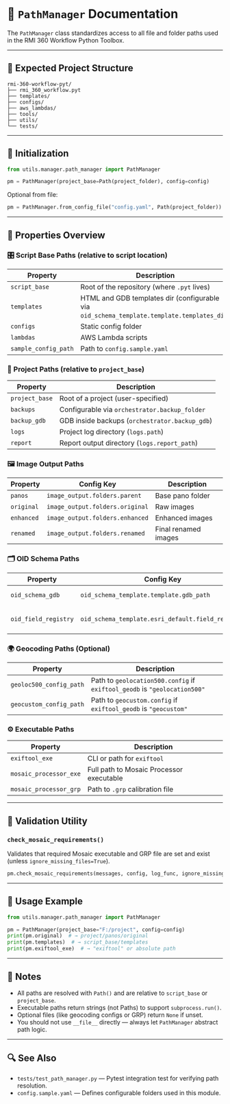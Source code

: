 
# 📂 `PathManager` Documentation

The `PathManager` class standardizes access to all file and folder paths used in the RMI 360 Workflow Python Toolbox.

---

## 📁 Expected Project Structure

```text
rmi-360-workflow-pyt/
├── rmi_360_workflow.pyt
├── templates/
├── configs/
├── aws_lambdas/
├── tools/
├── utils/
└── tests/
```

---

## 🚀 Initialization

```python
from utils.manager.path_manager import PathManager

pm = PathManager(project_base=Path(project_folder), config=config)
```

Optional from file:
```python
pm = PathManager.from_config_file("config.yaml", Path(project_folder))
```

---

## 🔑 Properties Overview

### 🎛️ Script Base Paths (relative to script location)
| Property              | Description |
|-----------------------|-------------|
| `script_base`         | Root of the repository (where `.pyt` lives) |
| `templates`           | HTML and GDB templates dir (configurable via `oid_schema_template.template.templates_dir`) |
| `configs`             | Static config folder |
| `lambdas`             | AWS Lambda scripts |
| `sample_config_path`  | Path to `config.sample.yaml` |

### 📁 Project Paths (relative to `project_base`)
| Property        | Description |
|-----------------|-------------|
| `project_base`  | Root of a project (user-specified) |
| `backups`       | Configurable via `orchestrator.backup_folder` |
| `backup_gdb`    | GDB inside backups (`orchestrator.backup_gdb`) |
| `logs`          | Project log directory (`logs.path`) |
| `report`        | Report output directory (`logs.report_path`) |

### 🖼️ Image Output Paths
| Property     | Config Key                             | Description |
|--------------|------------------------------------------|-------------|
| `panos`      | `image_output.folders.parent`           | Base pano folder |
| `original`   | `image_output.folders.original`         | Raw images |
| `enhanced`   | `image_output.folders.enhanced`         | Enhanced images |
| `renamed`    | `image_output.folders.renamed`          | Final renamed images |

### 🗂️ OID Schema Paths
| Property             | Config Key                                     | Description |
|----------------------|------------------------------------------------|-------------|
| `oid_schema_gdb`     | `oid_schema_template.template.gdb_path`        | Output GDB for schema |
| `oid_field_registry` | `oid_schema_template.esri_default.field_registry` | ESRI field registry path |

### 🌍 Geocoding Paths (Optional)
| Property                  | Description |
|---------------------------|-------------|
| `geoloc500_config_path`   | Path to `geolocation500.config` if `exiftool_geodb` is `"geolocation500"` |
| `geocustom_config_path`   | Path to `geocustom.config` if `exiftool_geodb` is `"geocustom"` |

### ⚙️ Executable Paths
| Property                | Description |
|-------------------------|-------------|
| `exiftool_exe`          | CLI or path for `exiftool` |
| `mosaic_processor_exe`  | Full path to Mosaic Processor executable |
| `mosaic_processor_grp`  | Path to `.grp` calibration file |

---

## 🧪 Validation Utility

### `check_mosaic_requirements()`

Validates that required Mosaic executable and GRP file are set and exist (unless `ignore_missing_files=True`).

```python
pm.check_mosaic_requirements(messages, config, log_func, ignore_missing_files=True)
```

---

## 📎 Usage Example

```python
from utils.manager.path_manager import PathManager

pm = PathManager(project_base="F:/project", config=config)
print(pm.original)  # → project/panos/original
print(pm.templates)  # → script_base/templates
print(pm.exiftool_exe)  # → "exiftool" or absolute path
```

---

## 🧼 Notes

- All paths are resolved with `Path()` and are relative to `script_base` or `project_base`.
- Executable paths return strings (not Paths) to support `subprocess.run()`.
- Optional files (like geocoding configs or GRP) return `None` if unset.
- You should not use `__file__` directly — always let `PathManager` abstract path logic.

---

## 🔍 See Also

- `tests/test_path_manager.py` — Pytest integration test for verifying path resolution.
- `config.sample.yaml` — Defines configurable folders used in this module.
